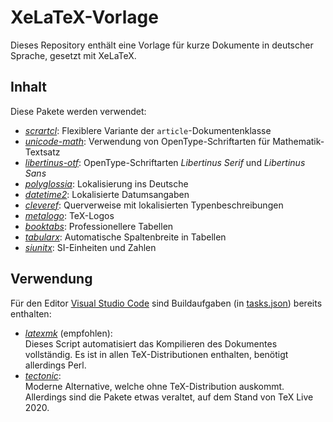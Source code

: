 # XeLaTeX-Vorlage

Dieses Repository enthält eine Vorlage für kurze Dokumente in deutscher Sprache,
gesetzt mit XeLaTeX.

## Inhalt

Diese Pakete werden verwendet:

- [_scrartcl_](https://ctan.org/pkg/scrartcl):
  Flexiblere Variante der `article`-Dokumentenklasse
- [_unicode-math_](https://ctan.org/pkg/unicode-math):
  Verwendung von OpenType-Schriftarten für Mathematik-Textsatz
- [_libertinus-otf_](https://ctan.org/pkg/libertinus-otf):
  OpenType-Schriftarten _Libertinus Serif_ und _Libertinus Sans_
- [_polyglossia_](https://ctan.org/pkg/polyglossia):
  Lokalisierung ins Deutsche
- [_datetime2_](https://ctan.org/pkg/datetime2):
  Lokalisierte Datumsangaben
- [_cleveref_](https://ctan.org/pkg/cleveref):
  Querverweise mit lokalisierten Typenbeschreibungen
- [_metalogo_](https://ctan.org/pkg/metalogo):
  TeX-Logos
- [_booktabs_](https://ctan.org/pkg/booktabs):
  Professionellere Tabellen
- [_tabularx_](https://ctan.org/pkg/tabularx):
  Automatische Spaltenbreite in Tabellen
- [_siunitx_](https://ctan.org/pkg/siunitx):
  SI-Einheiten und Zahlen

## Verwendung

Für den Editor [Visual Studio Code](https://code.visualstudio.com/) sind
Buildaufgaben (in [tasks.json](.vscode/tasks.json)) bereits enthalten:

- [_latexmk_](https://ctan.org/pkg/latexmk) (empfohlen):\
  Dieses Script automatisiert das Kompilieren des Dokumentes vollständig.
  Es ist in allen TeX-Distributionen enthalten, benötigt allerdings Perl.
- [_tectonic_](https://tectonic-typesetting.github.io):\
  Moderne Alternative, welche ohne TeX-Distribution auskommt.
  Allerdings sind die Pakete etwas veraltet, auf dem Stand von TeX Live 2020.
